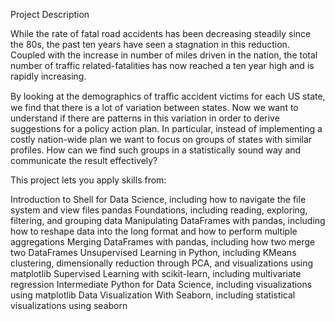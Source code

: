Project Description


While the rate of fatal road accidents has been decreasing steadily since the 80s, the past ten years have seen a stagnation in this reduction. Coupled with the increase in number of miles driven in the nation, the total number of traffic related-fatalities has now reached a ten year high and is rapidly increasing.

By looking at the demographics of traﬃc accident victims for each US state, we find that there is a lot of variation between states. Now we want to understand if there are patterns in this variation in order to derive suggestions for a policy action plan. In particular, instead of implementing a costly nation-wide plan we want to focus on groups of states with similar profiles. How can we find such groups in a statistically sound way and communicate the result effectively?

This project lets you apply skills from:

Introduction to Shell for Data Science, including how to navigate the file system and view files
pandas Foundations, including reading, exploring, filtering, and grouping data
Manipulating DataFrames with pandas, including how to reshape data into the long format and how to perform multiple aggregations
Merging DataFrames with pandas, including how two merge two DataFrames
Unsupervised Learning in Python, including KMeans clustering, dimensionally reduction through PCA, and visualizations using matplotlib
Supervised Learning with scikit-learn, including multivariate regression
Intermediate Python for Data Science, including visualizations using matplotlib
Data Visualization With Seaborn, including statistical visualizations using seaborn
